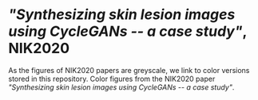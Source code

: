 # _"Synthesizing skin lesion images using CycleGANs -- a case study"_, NIK2020
As the figures of NIK2020 papers are greyscale, we link to color versions stored in this repository. Color figures from the NIK2020 paper _"Synthesizing skin lesion images using CycleGANs -- a case study"_. 
